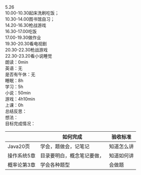 5.26<br />10.00-10.30起床洗刷吃饭；<br />10.30-14.00图书馆自习；<br />14.20-16.30枪战游戏<br />16.30-17.00吃饭<br />17.00-19.30做作业<br />19.30-20.30看电视剧<br />20.30-22.30枪战游戏<br />22.30-23.20看小说睡觉<br />朗读：0min<br />英语：无<br />是否有午休：无<br />睡眠：8h<br />学习：5h<br />小说：50min<br />游戏：4h10min<br />上课：0h<br />总结反思：<br />想法：<br />目标完成情况：

| <br /> | 如何完成 | 验收标准 |
| --- | --- | --- |
| Java20页<br /> | 学会，题做会，记笔记<br /> | 知道怎么讲 |
| 操作系统5章 | 目录要明白，概念笔记要做， | 知道如何讲 |
| 概率论第3章 | 学会各种题型 | 会做题 |


